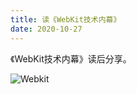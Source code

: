 ```yaml
---
title: 读《WebKit技术内幕》
date: 2020-10-27
---
```


《WebKit技术内幕》读后分享。

![Webkit](https://p1-juejin.byteimg.com/tos-cn-i-k3u1fbpfcp/3aea9cf49f5b413fbb83095bae2ae8d8~tplv-k3u1fbpfcp-watermark.image)
